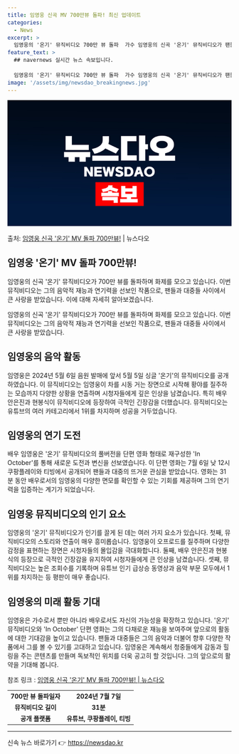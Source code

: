 ```yaml
---
title: 임영웅 신곡 MV 700만뷰 돌파! 최신 업데이트
categories:
  - News
excerpt: >
  임영웅의 '온기' 뮤직비디오 700만 뷰 돌파  가수 임영웅의 신곡 '온기' 뮤직비디오가 팬들의 사랑을 듬뿍…
feature_text: >
  ## navernews 실시간 뉴스 속보입니다.

  임영웅의 '온기' 뮤직비디오 700만 뷰 돌파  가수 임영웅의 신곡 '온기' 뮤직비디오가 팬들의 사랑을 듬뿍…
image: '/assets/img/newsdao_breakingnews.jpg'
---
```


![뉴스다오 속보](/assets/img/newsdao_breakingnews.jpg)

<p>출처: <a href="https://newsdao.kr/4658" rel="dofollow">임영웅 신곡 '온기' MV 돌파 700만뷰!</a> | 뉴스다오</p>

<h2 data-ke-size="size26">임영웅 '온기' MV 돌파 700만뷰!</h2>
임영웅의 신곡 '온기' 뮤직비디오가 700만 뷰를 돌파하며 화제를 모으고 있습니다. 이번 뮤직비디오는 그의 음악적 재능과 연기력을 선보인 작품으로, 팬들과 대중들 사이에서 큰 사랑을 받았습니다. 이에 대해 자세히 알아보겠습니다.

<p data-ke-size="size16">임영웅의 신곡 '온기' 뮤직비디오가 700만 뷰를 돌파하며 화제를 모으고 있습니다. 이번 뮤직비디오는 그의 음악적 재능과 연기력을 선보인 작품으로, 팬들과 대중들 사이에서 큰 사랑을 받았습니다.</p>

<h2 data-ke-size="size23">임영웅의 음악 활동</h2>
<p data-ke-size="size16">임영웅은 2024년 5월 6일 음원 발매에 앞서 5월 5일 싱글 '온기'의 뮤직비디오를 공개하였습니다. 이 뮤직비디오는 임영웅이 차를 시동 거는 장면으로 시작해 황야를 질주하는 모습까지 다양한 상황을 연출하며 시청자들에게 깊은 인상을 남겼습니다. 특히 배우 안은진과 현봉식이 뮤직비디오에 등장하여 극적인 긴장감을 더했습니다. 뮤직비디오는 유튜브의 여러 카테고리에서 1위를 차지하며 성공을 거두었습니다.</p>

<h2 data-ke-size="size23">임영웅의 연기 도전</h2>
<p data-ke-size="size16">배우 임영웅은 '온기' 뮤직비디오의 풀버전을 단편 영화 형태로 재구성한 'In October'를 통해 새로운 도전과 변신을 선보였습니다. 이 단편 영화는 7월 6일 낮 12시 쿠팡플레이와 티빙에서 공개되어 팬들과 대중의 뜨거운 관심을 받았습니다. 영화는 31분 동안 배우로서의 임영웅의 다양한 면모를 확인할 수 있는 기회를 제공하며 그의 연기력을 입증하는 계기가 되었습니다.</p>

<h2 data-ke-size="size23">임영웅 뮤직비디오의 인기 요소</h2>
<p data-ke-size="size16">임영웅의 '온기' 뮤직비디오가 인기를 끌게 된 데는 여러 가지 요소가 있습니다. 첫째, 뮤직비디오의 스토리와 연출이 매우 흥미롭습니다. 임영웅이 오프로드를 질주하며 다양한 감정을 표현하는 장면은 시청자들의 몰입감을 극대화합니다. 둘째, 배우 안은진과 현봉식의 등장으로 극적인 긴장감을 유지하여 시청자들에게 큰 인상을 남겼습니다. 셋째, 뮤직비디오는 높은 조회수를 기록하며 유튜브 인기 급상승 동영상과 음악 부문 모두에서 1위를 차지하는 등 평판이 매우 좋습니다.</p>

<h2 data-ke-size="size23">임영웅의 미래 활동 기대</h2>
<p data-ke-size="size16">임영웅은 가수로서 뿐만 아니라 배우로서도 자신의 가능성을 확장하고 있습니다. '온기' 뮤직비디오와 'In October' 단편 영화는 그의 다채로운 재능을 보여주며 앞으로의 활동에 대한 기대감을 높이고 있습니다. 팬들과 대중들은 그의 음악과 더불어 향후 다양한 작품에서 그를 볼 수 있기를 고대하고 있습니다. 임영웅은 계속해서 청중들에게 감동과 힐링을 주는 콘텐츠를 만들며 독보적인 위치를 더욱 공고히 할 것입니다. 그의 앞으로의 활약을 기대해 봅니다.</p>

참조 링크 : <a href="https://newsdao.kr/4658">임영웅 신곡 '온기' MV 돌파 700만뷰! | 뉴스다오</a>

<table>
<tbody>
<tr>
<td style="text-align: center; height: 17px;"><b>700만 뷰 돌파일자</b></td>
<td style="text-align: center; height: 17px;"><b>2024년 7월 7일</b></td>
</tr>
<tr>
<td style="text-align: center; height: 17px;"><b>뮤직비디오 길이</b></td>
<td style="text-align: center; height: 17px;"><b>31분</b></td>
</tr>
<tr>
<td style="text-align: center; height: 17px;"><b>공개 플랫폼</b></td>
<td style="text-align: center; height: 17px;"><b>유튜브, 쿠팡플레이, 티빙</b></td>
</tr>
</tbody>
</table>

<hr> 

신속 뉴스 바로가기 👉 <a href="https://newsdao.kr" rel="dofollow">https://newsdao.kr</a>


